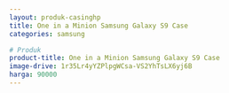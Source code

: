```yaml
---
layout: produk-casinghp
title: One in a Minion Samsung Galaxy S9 Case
categories: samsung

# Produk
product-title: One in a Minion Samsung Galaxy S9 Case
image-drive: 1r35Lr4yYZPlpgWCsa-VS2YhTsLX6yj6B
harga: 90000
---
```

